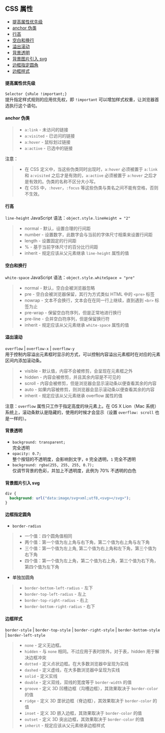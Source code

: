 ## CSS 属性


- [提高属性优先级](#提高属性优先级)  
- [anchor 伪类](#anchor-伪类)  
- [行高](#行高)  
- [空白和换行](#空白和换行)  
- [溢出滚动](#溢出滚动)  
- [背景透明](#背景透明)  
- [背景图片引入 svg](#背景图片引入-svg)  
- [边框指定圆角](#边框指定圆角)  
- [边框样式](#边框样式)  


#### 提高属性优先级
`Selector {sRule !important;}`  
提升指定样式规则的应用优先权，即 `!important` 可以增加样式权重，让浏览器首选执行这个语句。


#### anchor 伪类
> - `a:link` - 未访问的链接
> - `a:visited` - 已访问的链接
> - `a:hover` - 鼠标划过链接
> - `a:active` - 已选中的链接

注意：
> - 在 CSS 定义中，当这些伪类同时出现时，`a:hover` 必须被置于 `a:link` 和 `a:visited` 之后才是有效的，`a:active` 必须被置于 `a:hover` 之后才是有效的。伪类的名称不区分大小写。
> - 在 CSS 中，`:hover`，`:focus` 等这些伪类与类名之间不能有空格，否则不生效。


#### 行高
`line-height`
JavaScript 语法：`object.style.lineHeight = "2"`
> - normal - 默认，设置合理的行间距
> - number - 设置数字，此数字会与当前的字体尺寸相乘来设置行间距
> - length - 设置固定的行间距
> - % - 基于当前字体尺寸的百分比行间距
> - inherit - 规定应该从父元素继承 `line-height` 属性的值


#### 空白和换行
`white-space`
JavaScript 语法：`object.style.whiteSpace = "pre"`
> - normal - 默认，空白会被浏览器忽略
> - pre - 空白会被浏览器保留，其行为方式类似 HTML 中的 `<pre>` 标签
> - nowrap - 文本不会换行，文本会在在同一行上继续，直到遇到 `<br>` 标签为止
> - pre-wrap - 保留空白符序列，但是正常地进行换行
> - pre-line - 合并空白符序列，但是保留换行符
> - inherit - 规定应该从父元素继承 `white-space` 属性的值


#### 溢出滚动
`overflow` | `overflow-x` | `overflow-y`  
用于控制内容溢出元素框时显示的方式，可以控制内容溢出元素框时在对应的元素区间内添加滚动条。
> - visible - 默认值，内容不会被修剪，会呈现在元素框之外
> - hidden - 内容会被修剪，并且其余内容是不可见的
> - scroll - 内容会被修剪，但是浏览器会显示滚动条以便查看其余的内容
> - auto - 如果内容被修剪，则浏览器会显示滚动条以便查看其余的内容
> - inherit - 规定应该从父元素继承 overflow 属性的值

注意：`overflow` 属性只工作于指定高度的块元素上。在 OS X Lion（Mac 系统）系统上，滚动条默认是隐藏的，使用的时候才会显示（设置 `overflow: scroll` 也是一样的）。


#### 背景透明
- `background: transparent;`  
完全透明
- `opacity: 0.7;`  
整个按钮的不透明度，会影响到文字，`0` 完全透明，`1` 完全不透明
- `background: rgba(255, 255, 255, 0.7);`  
仅调节背景的色彩，并加上不透明度，此例为 70% 不透明的白色


#### 背景图片引入 svg
```css
div {
  background: url("data:image/svg+xml;utf8,<svg></svg>");
}
```


#### 边框指定圆角
- `border-radius`
> - 一个值：四个圆角值相同
> - 两个值：第一个值为左上角与右下角，第二个值为右上角与左下角
> - 三个值：第一个值为左上角, 第二个值为右上角和左下角，第三个值为右下角
> - 四个值：第一个值为左上角，第二个值为右上角，第三个值为右下角，第四个值为左下角
- 单独加圆角
> - `border-bottom-left-radius` - 左下
> - `border-top-left-radius` - 左上
> - `border-top-right-radius` - 右上
> - `border-bottom-right-radius` - 右下


#### 边框样式
`border-style` | `border-top-style` | `border-right-style` | `border-bottom-style` | `border-left-style`
> - `none` - 定义无边框。
> - `hidden` - 与 `none` 相同。不过应用于表时除外，对于表，hidden 用于解决边框冲突
> - `dotted` - 定义点状边框。在大多数浏览器中呈现为实线
> - `dashed` - 定义虚线，在大多数浏览器中呈现为实线
> - `solid` - 定义实线
> - `double` - 定义双线，双线的宽度等于 `border-width` 的值
> - `groove` - 定义 3D 凹槽边框（沟槽边框），其效果取决于 `border-color` 的值
> - `ridge` - 定义 3D 垄状边框（脊边框），其效果取决于 `border-color` 的值
> - `inset` - 定义 3D 嵌入边框，其效果取决于 `border-color` 的值
> - `outset` - 定义 3D 突出边框，其效果取决于 `border-color` 的值
> - `inherit` - 规定应该从父元素继承边框样式
